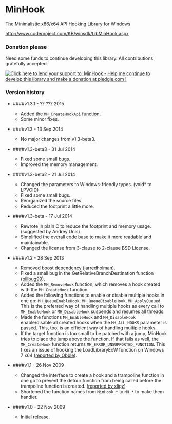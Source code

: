 # MinHook

The Minimalistic x86/x64 API Hooking Library for Windows

http://www.codeproject.com/KB/winsdk/LibMinHook.aspx

### Donation please

Need some funds to continue developing this library. All contributions gratefully accepted.

<a href='https://pledgie.com/campaigns/27314'><img alt='Click here to lend your support to: MinHook - Help me continue to develop this library and make a donation at pledgie.com !' src='https://pledgie.com/campaigns/27314.png?skin_name=chrome' border='0' ></a>

### Version history

- ####v1.3.1 - ?? ??? 2015
  * Added the ```MH_CreateHookApi``` function.
  * Some minor fixes.

- ####v1.3 - 13 Sep 2014
  * No major changes from v1.3-beta3.

- ####v1.3-beta3 - 31 Jul 2014

  * Fixed some small bugs.
  * Improved the memory management.

- ####v1.3-beta2 - 21 Jul 2014

  * Changed the parameters to Windows-friendly types. (void* to LPVOID)
  * Fixed some small bugs.
  * Reorganized the source files.
  * Reduced the footprint a little more.

- ####v1.3-beta - 17 Jul 2014

  * Rewrote in plain C to reduce the footprint and memory usage. (suggested by Andrey Unis)
  * Simplified the overall code base to make it more readable and maintainable.
  * Changed the license from 3-clause to 2-clause BSD License.

- ####v1.2 - 28 Sep 2013
 
  * Removed boost dependency ([jarredholman](https://github.com/jarredholman/minhook)).
  * Fixed a small bug in the GetRelativeBranchDestination function ([pillbug99](http://www.codeproject.com/Messages/4058892/Small-Bug-Found.aspx)).
  * Added the ```MH_RemoveHook``` function, which removes a hook created with the ```MH_CreateHook``` function.
  * Added the following functions to enable or disable multiple hooks in one go: ```MH_QueueEnableHook```, ```MH_QueueDisableHook```, ```MH_ApplyQueued```. This is the preferred way of handling multiple hooks as every call to `MH_EnableHook` or `MH_DisableHook` suspends and resumes all threads.
  * Made the functions ```MH_EnableHook``` and ```MH_DisableHook``` enable/disable all created hooks when the ```MH_ALL_HOOKS``` parameter is passed. This, too, is an efficient way of handling multiple hooks.
  * If the target function is too small to be patched with a jump, MinHook tries to place the jump above the function. If that fails as well, the ```MH_CreateHook``` function returns ```MH_ERROR_UNSUPPORTED_FUNCTION```. This fixes an issue of hooking the LoadLibraryExW function on Windows 7 x64 ([reported by Obble](http://www.codeproject.com/Messages/4578613/Re-Bug-LoadLibraryExW-hook-fails-on-windows-2008-r.aspx)).

- ####v1.1 - 26 Nov 2009

  * Changed the interface to create a hook and a trampoline function in one go to prevent the detour function from being called before the trampoline function is created. ([reported by xliqz](http://www.codeproject.com/Messages/3280374/Unsafe.aspx))
  * Shortened the function names from ```MinHook_*``` to ```MH_*``` to make them handier.

- ####v1.0 - 22 Nov 2009
 
  * Initial release.
